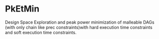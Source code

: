 # PkEtMin
Design Space Exploration and peak power minimization of malleable DAGs (with only chain like prec constraints)with hard execution time constraints and soft execution time constraints.

